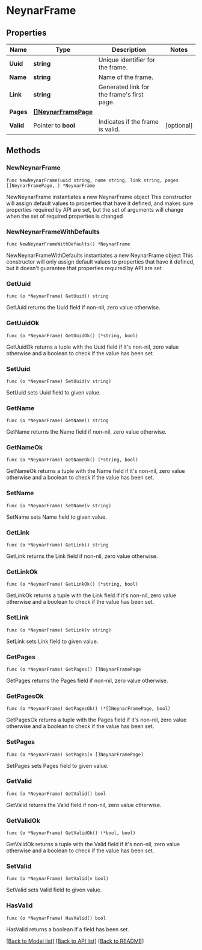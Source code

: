 # NeynarFrame

## Properties

Name | Type | Description | Notes
------------ | ------------- | ------------- | -------------
**Uuid** | **string** | Unique identifier for the frame. | 
**Name** | **string** | Name of the frame. | 
**Link** | **string** | Generated link for the frame&#39;s first page. | 
**Pages** | [**[]NeynarFramePage**](NeynarFramePage.md) |  | 
**Valid** | Pointer to **bool** | Indicates if the frame is valid. | [optional] 

## Methods

### NewNeynarFrame

`func NewNeynarFrame(uuid string, name string, link string, pages []NeynarFramePage, ) *NeynarFrame`

NewNeynarFrame instantiates a new NeynarFrame object
This constructor will assign default values to properties that have it defined,
and makes sure properties required by API are set, but the set of arguments
will change when the set of required properties is changed

### NewNeynarFrameWithDefaults

`func NewNeynarFrameWithDefaults() *NeynarFrame`

NewNeynarFrameWithDefaults instantiates a new NeynarFrame object
This constructor will only assign default values to properties that have it defined,
but it doesn't guarantee that properties required by API are set

### GetUuid

`func (o *NeynarFrame) GetUuid() string`

GetUuid returns the Uuid field if non-nil, zero value otherwise.

### GetUuidOk

`func (o *NeynarFrame) GetUuidOk() (*string, bool)`

GetUuidOk returns a tuple with the Uuid field if it's non-nil, zero value otherwise
and a boolean to check if the value has been set.

### SetUuid

`func (o *NeynarFrame) SetUuid(v string)`

SetUuid sets Uuid field to given value.


### GetName

`func (o *NeynarFrame) GetName() string`

GetName returns the Name field if non-nil, zero value otherwise.

### GetNameOk

`func (o *NeynarFrame) GetNameOk() (*string, bool)`

GetNameOk returns a tuple with the Name field if it's non-nil, zero value otherwise
and a boolean to check if the value has been set.

### SetName

`func (o *NeynarFrame) SetName(v string)`

SetName sets Name field to given value.


### GetLink

`func (o *NeynarFrame) GetLink() string`

GetLink returns the Link field if non-nil, zero value otherwise.

### GetLinkOk

`func (o *NeynarFrame) GetLinkOk() (*string, bool)`

GetLinkOk returns a tuple with the Link field if it's non-nil, zero value otherwise
and a boolean to check if the value has been set.

### SetLink

`func (o *NeynarFrame) SetLink(v string)`

SetLink sets Link field to given value.


### GetPages

`func (o *NeynarFrame) GetPages() []NeynarFramePage`

GetPages returns the Pages field if non-nil, zero value otherwise.

### GetPagesOk

`func (o *NeynarFrame) GetPagesOk() (*[]NeynarFramePage, bool)`

GetPagesOk returns a tuple with the Pages field if it's non-nil, zero value otherwise
and a boolean to check if the value has been set.

### SetPages

`func (o *NeynarFrame) SetPages(v []NeynarFramePage)`

SetPages sets Pages field to given value.


### GetValid

`func (o *NeynarFrame) GetValid() bool`

GetValid returns the Valid field if non-nil, zero value otherwise.

### GetValidOk

`func (o *NeynarFrame) GetValidOk() (*bool, bool)`

GetValidOk returns a tuple with the Valid field if it's non-nil, zero value otherwise
and a boolean to check if the value has been set.

### SetValid

`func (o *NeynarFrame) SetValid(v bool)`

SetValid sets Valid field to given value.

### HasValid

`func (o *NeynarFrame) HasValid() bool`

HasValid returns a boolean if a field has been set.


[[Back to Model list]](../README.md#documentation-for-models) [[Back to API list]](../README.md#documentation-for-api-endpoints) [[Back to README]](../README.md)


